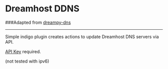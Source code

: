 # Dreamhost DDNS

###Adapted from [dreampy-dns](https://github.com/gsiametis/dreampy_dns)

---
Simple indigo plugin creates actions to update Dreamhost DNS servers via API.

[API Key](https://panel.dreamhost.com/?tree=home.api) required.


(not tested with ipv6)
